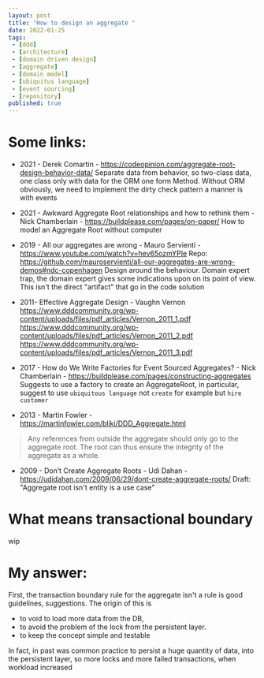```yaml
---
layout: post
title: "How to design an aggregate "
date: 2022-01-25
tags:
 - [ddd]
 - [architecture]
 - [domain driven design] 
 - [aggregate] 
 - [domain model]
 - [ubiquitus language]
 - [event sourcing]
 - [repository]
published: true
---
```


# Some links:

- 2021 - Derek Comartin - https://codeopinion.com/aggregate-root-design-behavior-data/
Separate data from behavior, so two-class data, one class only with data  for the ORM one form Method. 
Without ORM obviously, we need to implement the dirty check pattern a manner is with events

- 2021 - Awkward Aggregate Root relationships and how to rethink them - Nick Chamberlain - https://buildplease.com/pages/on-paper/
How to model an Aggregate Root without computer

- 2019 - All our aggregates are wrong - Mauro Servienti - https://www.youtube.com/watch?v=hev65ozmYPIe
Repo: https://github.com/mauroservienti/all-our-aggregates-are-wrong-demos#ndc-copenhagen
Design around the behaviour. 
Domain expert trap, the domain expert gives some indications upon on its point of view. This isn't the direct "artifact" that go in the code solution

- 2011- Effective Aggregate Design - Vaughn Vernon 
https://www.dddcommunity.org/wp-content/uploads/files/pdf_articles/Vernon_2011_1.pdf
https://www.dddcommunity.org/wp-content/uploads/files/pdf_articles/Vernon_2011_2.pdf
https://www.dddcommunity.org/wp-content/uploads/files/pdf_articles/Vernon_2011_3.pdf

- 2017 - How do We Write Factories for Event Sourced Aggregates? - Nick Chamberlain - https://buildplease.com/pages/constructing-aggregates
Suggests to use a factory to create an AggregateRoot, in particular, suggest to use `ubiquitous language` not `create` for example but `hire` `customer`

- 2013 - Martin Fowler - https://martinfowler.com/bliki/DDD_Aggregate.html
>Any references from outside the aggregate should only go to the aggregate root. The root can thus ensure the integrity of the aggregate as a whole.

- 2009 - Don’t Create Aggregate Roots - Udi Dahan - https://udidahan.com/2009/06/29/dont-create-aggregate-roots/
Draft: "Aggregate root isn't entity is a use case"


# What means transactional boundary 
wip 

# My answer:
First, the transaction boundary rule for the aggregate isn't a rule is 
good guidelines, suggestions.
The origin of this is 
- to void to load more data from the DB, 
- to avoid the problem of the lock from the persistent layer.
- to keep the concept simple and testable 

In fact, in past was common practice to persist a huge quantity of data, into the persistent layer, 
so more locks and more failed transactions, when workload increased
